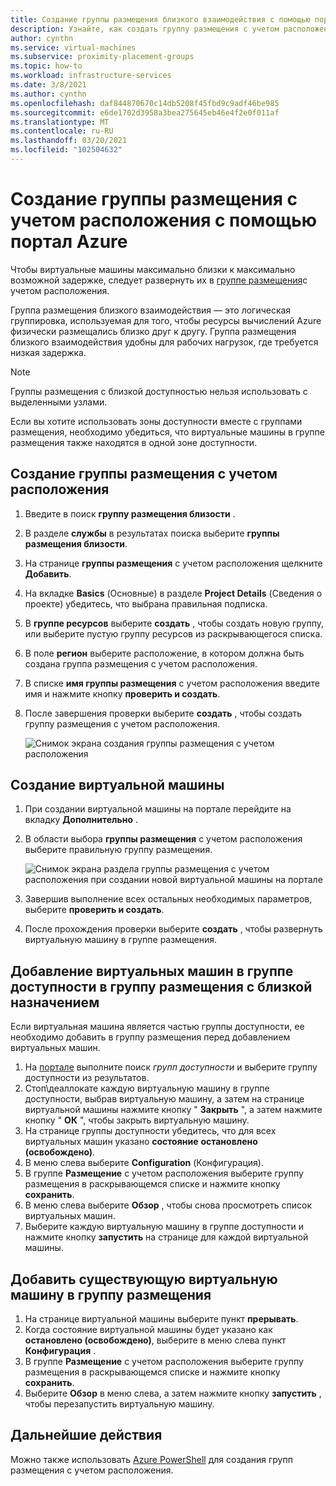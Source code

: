```yaml
---
title: Создание группы размещения близкого взаимодействия с помощью портала
description: Узнайте, как создать группу размещения с учетом расположения с помощью портал Azure.
author: cynthn
ms.service: virtual-machines
ms.subservice: proximity-placement-groups
ms.topic: how-to
ms.workload: infrastructure-services
ms.date: 3/8/2021
ms.author: cynthn
ms.openlocfilehash: daf844870670c14db5208f45fbd9c9adf46be985
ms.sourcegitcommit: e6de1702d3958a3bea275645eb46e4f2e0f011af
ms.translationtype: MT
ms.contentlocale: ru-RU
ms.lasthandoff: 03/20/2021
ms.locfileid: "102504632"
---
```

# <a name="create-a-proximity-placement-group-using-the-azure-portal"></a>Создание группы размещения с учетом расположения с помощью портал Azure

Чтобы виртуальные машины максимально близки к максимально возможной задержке, следует развернуть их в [группе размещения](../co-location.md#proximity-placement-groups)с учетом расположения.

Группа размещения близкого взаимодействия — это логическая группировка, используемая для того, чтобы ресурсы вычислений Azure физически размещались близко друг к другу. Группа размещения близкого взаимодействия удобны для рабочих нагрузок, где требуется низкая задержка.

> [!NOTE]
> Группы размещения с близкой доступностью нельзя использовать с выделенными узлами.
>
> Если вы хотите использовать зоны доступности вместе с группами размещения, необходимо убедиться, что виртуальные машины в группе размещения также находятся в одной зоне доступности.
>

## <a name="create-the-proximity-placement-group"></a>Создание группы размещения с учетом расположения

1. Введите в поиск **группу размещения близости** .
1. В разделе **службы** в результатах поиска выберите **группы размещения близости**.
1. На странице **группы размещения** с учетом расположения щелкните **Добавить**.
1. На вкладке **Basics** (Основные) в разделе **Project Details** (Сведения о проекте) убедитесь, что выбрана правильная подписка.
1. В **группе ресурсов** выберите **создать** , чтобы создать новую группу, или выберите пустую группу ресурсов из раскрывающегося списка. 
1. В поле **регион** выберите расположение, в котором должна быть создана группа размещения с учетом расположения.
1. В списке **имя группы размещения** с учетом расположения введите имя и нажмите кнопку **проверить и создать**.
1. После завершения проверки выберите **создать** , чтобы создать группу размещения с учетом расположения.

    ![Снимок экрана создания группы размещения с учетом расположения](./media/ppg/ppg.png)


## <a name="create-a-vm"></a>Создание виртуальной машины

1. При создании виртуальной машины на портале перейдите на вкладку **Дополнительно** . 
1. В области выбора **группы размещения** с учетом расположения выберите правильную группу размещения. 

    ![Снимок экрана раздела группы размещения с учетом расположения при создании новой виртуальной машины на портале](./media/ppg/vm-ppg.png)

1. Завершив выполнение всех остальных необходимых параметров, выберите **проверить и создать**.
1. После прохождения проверки выберите **создать** , чтобы развернуть виртуальную машину в группе размещения.


## <a name="add-vms-in-an-availability-set-to-a-proximity-placement-group"></a>Добавление виртуальных машин в группе доступности в группу размещения с близкой назначением

Если виртуальная машина является частью группы доступности, ее необходимо добавить в группу размещения перед добавлением виртуальных машин.

1. На [портале](https://portal.azure.com) выполните поиск *групп доступности* и выберите группу доступности из результатов.
1. Стоп\деаллокате каждую виртуальную машину в группе доступности, выбрав виртуальную машину, а затем на странице виртуальной машины нажмите кнопку " **Закрыть** ", а затем нажмите кнопку " **ОК** ", чтобы закрыть виртуальную машину.
1. На странице группы доступности убедитесь, что для всех виртуальных машин указано **состояние** **остановлено (освобождено)**.
1. В меню слева выберите **Configuration** (Конфигурация).
1. В группе **Размещение** с учетом расположения выберите группу размещения в раскрывающемся списке и нажмите кнопку **сохранить**.
1. В меню слева выберите **Обзор** , чтобы снова просмотреть список виртуальных машин. 
1. Выберите каждую виртуальную машину в группе доступности и нажмите кнопку **запустить** на странице для каждой виртуальной машины. 


## <a name="add-existing-vm-to-placement-group"></a>Добавить существующую виртуальную машину в группу размещения 


1. На странице виртуальной машины выберите пункт **прерывать**.
1. Когда состояние виртуальной машины будет указано как **остановлено (освобождено)**, выберите в меню слева пункт **Конфигурация** .
1. В группе **Размещение** с учетом расположения выберите группу размещения в раскрывающемся списке и нажмите кнопку **сохранить**.
1. Выберите **Обзор** в меню слева, а затем нажмите кнопку **запустить** , чтобы перезапустить виртуальную машину.

 

## <a name="next-steps"></a>Дальнейшие действия

Можно также использовать [Azure PowerShell](proximity-placement-groups.md) для создания групп размещения с учетом расположения.
